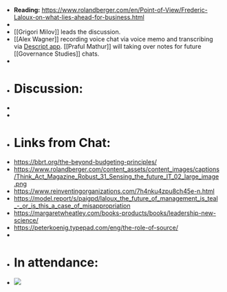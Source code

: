 - **Reading:** https://www.rolandberger.com/en/Point-of-View/Frederic-Laloux-on-what-lies-ahead-for-business.html
- 
- [[Grigori Milov]] leads the discussion.
- [[Alex Wagner]] recording voice chat via voice memo and transcribing via [Descript app](https://www.descript.com). [[Praful Mathur]] will taking over notes for future [[Governance Studies]] chats.
- 
- # Discussion:
- 
- 
- # Links from Chat:
- https://bbrt.org/the-beyond-budgeting-principles/
- https://www.rolandberger.com/content_assets/content_images/captions/Think_Act_Magazine_Robust_31_Sensing_the_future_IT_02_large_image.png
- https://www.reinventingorganizations.com/7h4nku4zpu8ch45e-n.html
- https://model.report/s/paigpd/laloux_the_future_of_management_is_teal_-_or_is_this_a_case_of_misappropriation
- https://margaretwheatley.com/books-products/books/leadership-new-science/
- https://peterkoenig.typepad.com/eng/the-role-of-source/
- 
- # In attendance:
- ![](https://firebasestorage.googleapis.com/v0/b/firescript-577a2.appspot.com/o/imgs%2Fapp%2FArtOfGig%2FL9bxKka_lD.png?alt=media&token=e8a35548-8f3b-4c48-978c-f69455d48dcd)
